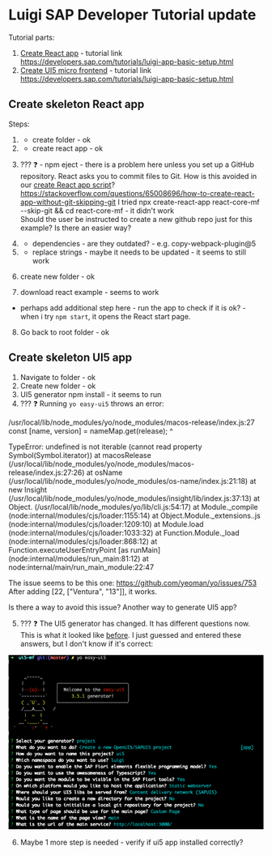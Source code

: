 # Luigi SAP Developer Tutorial update

Tutorial parts:
1. [Create React app](#create-skeleton-react-app) - tutorial link https://developers.sap.com/tutorials/luigi-app-basic-setup.html
2. [Create UI5 micro frontend](#create-skeleton-ui5-app) - tutorial link https://developers.sap.com/tutorials/luigi-app-basic-setup.html 

## Create skeleton React app 

Steps: 

1. - create folder - ok
2. - create react app - ok

3. ??? :question: - npm eject - there is a problem here unless you set up a GitHub repository. React asks you to commit files to Git. How is this avoided in our [create React app script](https://github.com/SAP/luigi/blob/master/scripts/setup/react.sh)? 
https://stackoverflow.com/questions/65008696/how-to-create-react-app-without-git-skipping-git 
I tried npx create-react-app react-core-mf --skip-git && cd react-core-mf - it didn't work  
Should the user be instructed to create a new github repo just for this example? Is there an easier way? 

4. - dependencies - are they outdated? - e.g. copy-webpack-plugin@5

5. - replace strings - maybe it needs to be updated - it seems to still work 

6. create new folder - ok 

7. download react example - seems to work 

- perhaps add additional step here - run the app to check if it is ok? - when i try `npm start`, it opens the React start page.

8. Go back to root folder - ok 

## Create skeleton UI5 app 

1. Navigate to folder - ok
2. Create new folder - ok
3. UI5 generator npm install - it seems to run
4. ??? :question: Running `yo easy-ui5` throws an error: 

/usr/local/lib/node_modules/yo/node_modules/macos-release/index.js:27
	const [name, version] = nameMap.get(release);
	                        ^

TypeError: undefined is not iterable (cannot read property Symbol(Symbol.iterator))
    at macosRelease (/usr/local/lib/node_modules/yo/node_modules/macos-release/index.js:27:26)
    at osName (/usr/local/lib/node_modules/yo/node_modules/os-name/index.js:21:18)
    at new Insight (/usr/local/lib/node_modules/yo/node_modules/insight/lib/index.js:37:13)
    at Object.<anonymous> (/usr/local/lib/node_modules/yo/lib/cli.js:54:17)
    at Module._compile (node:internal/modules/cjs/loader:1155:14)
    at Object.Module._extensions..js (node:internal/modules/cjs/loader:1209:10)
    at Module.load (node:internal/modules/cjs/loader:1033:32)
    at Function.Module._load (node:internal/modules/cjs/loader:868:12)
    at Function.executeUserEntryPoint [as runMain] (node:internal/modules/run_main:81:12)
    at node:internal/main/run_main_module:22:47


The issue seems to be this one: https://github.com/yeoman/yo/issues/753 
After adding  [22, ["Ventura", "13"]], it works. 

Is there a way to avoid this issue? Another way to generate UI5 app? 

5. ??? :question: The UI5 generator has changed. It has different questions now. This is what it looked like [before](https://developers.sap.com/tutorials/luigi-app-basic-setup/jcr:content.github-proxy.1644267916.file/ui5-yo.png). I just guessed and entered these answers, but I don't know if it's correct: 

![ui5 screenshot](ui5.png)

6. Maybe 1 more step is needed - verify if ui5 app installed correctly? 